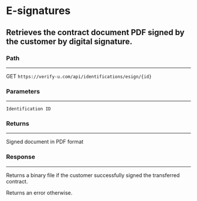 # E-signatures

## Retrieves the contract document PDF signed by the customer by digital signature.

### Path

---

GET `https://verify-u.com/api/identifications/esign/{id}`

### Parameters

---

`Identification ID`

### Returns

---

Signed document in PDF format

### Response

---

Returns a binary file if the customer successfully signed the transferred contract.

Returns an error otherwise.
